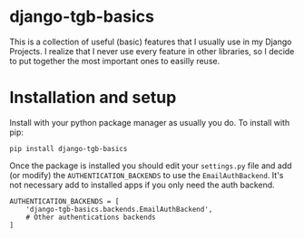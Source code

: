 # django-tgb-basics

This is a collection of useful (basic) features that I usually use in my
Django Projects. I realize that I never use every feature in other libraries,
so I decide to put together the most important ones to easilly reuse.

# Installation and setup

Install with your python package manager as usually you do.
To install with pip:

```
pip install django-tgb-basics
```

Once the package is installed you should edit your `settings.py` file
and add (or modify) the `AUTHENTICATION_BACKENDS` to use the `EmailAuthBackend`.
It's not necessary add to installed apps if you only need the auth backend.

```
AUTHENTICATION_BACKENDS = [
    'django-tgb-basics.backends.EmailAuthBackend',
    # Other authentications backends
]
```

